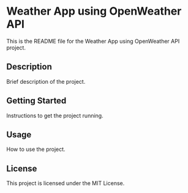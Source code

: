 # Weather App using OpenWeather API

This is the README file for the Weather App using OpenWeather API project.

## Description

Brief description of the project.

## Getting Started

Instructions to get the project running.

## Usage

How to use the project.

## License

This project is licensed under the MIT License.
